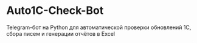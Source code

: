 # Auto1C-Check-Bot
Telegram-бот на Python для автоматической проверки обновлений 1С, сбора писем и генерации отчётов в Excel
